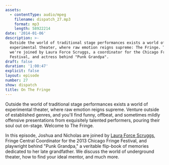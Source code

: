 ```yaml
---
assets:
  - contentType: audio/mpeg
    filename: dispatch_27.mp3
    format: mp3
    length: 58922214
date: '2014-01-06'
description: >-
  Outside the world of traditional stage performances exists a world of
  experimental theater, where raw emotion reigns supreme: The Fringe. Today,
  we're joined by Laura Force Scruggs, a coordinator for the Chicago Fringe
  Festival, and actress behind "Punk Grandpa".
draft: false
duration: '1:00:47'
explicit: false
layout: episode
number: 27
show: dispatch
title: On The Fringe
---
```

Outside the world of traditional stage performances exists a world of experimental theater, where raw emotion reigns supreme. Venture outside of established genres, and you'll find funny, offbeat, and sometimes mildly offensive presentations from exquisitely talented performers, pouring their soul out on-stage. Welcome to The Fringe.

In this episode, Joshua and Nicholas are joined by [Laura Force Scruggs](http://lauraforcescruggs.wordpress.com), Fringe Central Coordinator for the 2013 Chicago Fringe Festival, and playwright behind "Punk Grandpa," a veritable flip-book of memories dedicated to her late grandfather. We discuss the world of underground theater, how to find your ideal mentor, and much more.